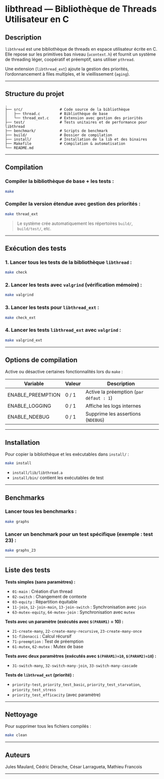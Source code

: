 # libthread — Bibliothèque de Threads Utilisateur en C

## Description

`libthread` est une bibliothèque de threads en espace utilisateur écrite en C. Elle repose sur les primitives bas niveau (`ucontext.h`) et fournit un système de threading léger, coopératif et préemptif, sans utiliser `pthread`.

Une extension (`libthread_ext`) ajoute la gestion des priorités, l’ordonnancement à files multiples, et le vieillissement (`aging`).

---

## Structure du projet

```
.
├── src/                 # Code source de la bibliothèque
│   ├── thread.c         # Bibliothèque de base
│   └── thread_ext.c     # Extension avec gestion des priorités
├── test/                # Tests unitaires et de performance pour libthread
├── benchmark/           # Scripts de benchmark
├── build/               # Dossier de compilation
├── install/             # Installation de la lib et des binaires
├── Makefile             # Compilation & automatisation
└── README.md           
```

---

## Compilation

### Compiler la bibliothèque de base + les tests :

```bash
make
```

### Compiler la version étendue avec gestion des priorités :

```bash
make thread_ext
```

> Le système crée automatiquement les répertoires `build/`, `build/test/`, etc.

---

## Exécution des tests

### 1. Lancer tous les tests de la bibliothèque `libthread` :

```bash
make check
```

### 2. Lancer les tests avec `valgrind` (vérification mémoire) :

```bash
make valgrind
```

### 3. Lancer les tests pour `libthread_ext` :

```bash
make check_ext
```

### 4. Lancer les tests `libthread_ext` avec `valgrind` :

```bash
make valgrind_ext
```

---

## Options de compilation

Active ou désactive certaines fonctionnalités lors du `make` :

| Variable             | Valeur | Description                          |
|----------------------|--------|--------------------------------------|
| ENABLE_PREEMPTION    | 0 / 1  | Active la préemption (`par défaut : 1`) |
| ENABLE_LOGGING       | 0 / 1  | Affiche les logs internes            |
| ENABLE_NDEBUG        | 0 / 1  | Supprime les assertions (`NDEBUG`)   |


---

## Installation

Pour copier la bibliothèque et les exécutables dans `install/` :

```bash
make install
```

- `install/lib/libthread.a`
- `install/bin/` contient les exécutables de test

---

## Benchmarks

### Lancer tous les benchmarks :

```bash
make graphs
```

### Lancer un benchmark pour un test spécifique (exemple : test 23) :

```bash
make graphs_23
```

---

## Liste des tests

**Tests simples (sans paramètres) :**

- `01-main` : Création d’un thread
- `02-switch` : Changement de contexte
- `03-equity` : Répartition équitable
- `11-join`, `12-join-main`, `13-join-switch` : Synchronisation avec `join`
- `63-mutex-equity`, `64-mutex-join` : Synchronisation avec `mutex`

**Tests avec un paramètre (exécutés avec `$(PARAM1)` = 10) :**

- `21-create-many`, `22-create-many-recursive`, `23-create-many-once`
- `51-fibonacci` : Calcul récursif
- `71-preemption` : Test de préemption
- `61-mutex`, `62-mutex` : Mutex de base

**Tests avec deux paramètres (exécutés avec `$(PARAM1)=10`, `$(PARAM2)=10`) :**

- `31-switch-many`, `32-switch-many-join`, `33-switch-many-cascade`

**Tests de `libthread_ext` (priorité) :**

- `priority-test`, `priority_test_basic`, `priority_test_starvation`, `priority_test_stress`
- `priority_test_efficacity` (avec paramètre)

---

## Nettoyage

Pour supprimer tous les fichiers compilés :

```bash
make clean
```

---

## Auteurs

Jules Maulard, Cédric Dérache, César Larragueta, Mathieu Francois

---

